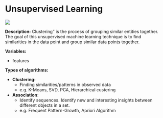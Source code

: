 # Unsupervised Learning
![](https://cdn-images-1.medium.com/max/1600/1*JV-zyYQ8h5umO0RkTmjd6Q.png)

**Description:**
Clustering” is the process of grouping similar entities together. The goal of this unsupervised machine learning technique is to find similarities in the data point and group similar data points together.


**Variables:**
  + features
 

**Types of algorithms:**
+ **Clustering:** 
  + Finding similarities/patterns in observed data
  + e.g. K-Means, SVD, PCA, Hierarchical custering
+ **Association:**
  + Identify sequences. Identify new and interesting insights between different objects in a set.
  + e.g. Frequent Pattern-Growth, Apriori Algorithm
